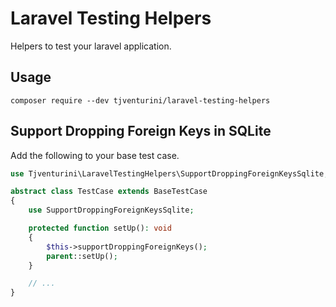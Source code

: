 # Laravel Testing Helpers

Helpers to test your laravel application.

## Usage

```
composer require --dev tjventurini/laravel-testing-helpers
```

## Support Dropping Foreign Keys in SQLite

Add the following to your base test case.

```php
use Tjventurini\LaravelTestingHelpers\SupportDroppingForeignKeysSqlite;

abstract class TestCase extends BaseTestCase
{
    use SupportDroppingForeignKeysSqlite;

    protected function setUp(): void
    {
        $this->supportDroppingForeignKeys();
        parent::setUp();
    }

    // ...
}
```
